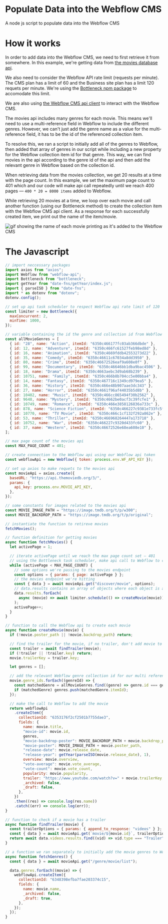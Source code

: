 # Populate Data into the Webflow CMS

A node js script to populate data into the Webflow CMS

# How it works

In order to add data into the Webflow CMS, we need to first retrieve it from somewhere. In this example, we're getting data from [the movies database api](https://developers.themoviedb.org/3/movies/get-movie-details).

We also need to consider the Webflow API rate limit (requests per minute). The CMS plan has a limit of 60 and the Business site plan has a limit 120 requets per minute. We're using the [Bottleneck npm package](https://www.npmjs.com/package/bottleneck) to accomodate this limit.

We are also using [the Webflow CMS api client](https://www.npmjs.com/package/webflow-api) to interact with the Webflow CMS.

The movies api includes many genres for each movie. This means we'll need to use a multi-reference field in Webflow to include the different genres. However, we can't just add the genre name as a value for the multi-reference field, it has to be the id of the referenced collection item.

To resolve this, we ran a script to initially add all of the genres to Webflow, then added that array of genres in our script while including a new property for the Webflow collection item id for that genre. This way, we can find movies in the api according to the genre id of the api and then add the relevant genre in Webflow based on the collection id.

When retrieving data from the movies collection, we get 20 results at a time with the page count. In this example, we set the maximum page count to 401 which and our code will make api call repeatedly until we reach 400 pages — `400 * 20 = 8000 items` added to Webflow.

While retrieving 20 movies at a time, we loop over each movie and call another function (using our Bottleneck method) to create the collection item with the Webflow CMS api client. As a response for each successfully created item, we print out the name of the item/movie.

<img src="https://wadoodh.github.io/images/CleanShot%202022-10-23%20at%2001.51.09.gif" alt="gif showing the name of each movie printing as it's added to the Webflow CMS"/>

# The Javascript

```js
// import neccessary packages
import axios from "axios";
import Webflow from "webflow-api";
import Bottleneck from "bottleneck";
import getYear from "date-fns/getYear/index.js";
import { parseISO } from "date-fns";
import * as dotenv from "dotenv";
dotenv.config();

// set up api task scheduler to respect Webflow api rate limit of 120
const limiter = new Bottleneck({
  maxConcurrent: 2,
  minTime: 1000,
});

// variable containing the id the genre and collection id from Webflow which we'll use to add our referenced collection items
const allMovieGenres = [
  { id: "28", name: "Action", itemId: "6350c466177fc03ab366dbde" },
  { id: 12, name: "Adventure", itemId: "6350c466fc61527feb98ed8d" },
  { id: 16, name: "Animation", itemId: "6350c4669fddb42553273d22" },
  { id: 35, name: "Comedy", itemId: "6350c46611c67034a8dd3950" },
  { id: 80, name: "Crime", itemId: "6350c46672526eaf9a608e0f" },
  { id: 99, name: "Documentary", itemId: "6350c46646bb1dba9bac4506" },
  { id: 18, name: "Drama", itemId: "6350c4663aebc3d9ab68b239" },
  { id: 10751, name: "Family", itemId: "6350c466b8b704cc5e00bba4" },
  { id: 14, name: "Fantasy", itemId: "6350c467716c1349cd979ea5" },
  { id: 36, name: "History", itemId: "6350c466e48b907aae3dc343" },
  { id: 27, name: "Horror", itemId: "6350c4661f96af44035b5d8b" },
  { id: 10402, name: "Music", itemId: "6350c466cc865494f30b2562" },
  { id: 9648, name: "Mystery", itemId: "6350c4662be0acf3c39fcfe1" },
  { id: 10749, name: "Romance", itemId: "6350c466e3858126836a733c" },
  { id: 878, name: "Science Fiction", itemId: "6350c466227c9381e733fc5f" },
  { id: 10770, name: "TV Movie", itemId: "6350c466c1cf132f292a862e" },
  { id: 53, name: "Thriller", itemId: "6350c466968264447a173718" },
  { id: 10752, name: "War", itemId: "6350c466227c9320d433fc60" },
  { id: 37, name: "Western", itemId: "6350c46672526e68ea608e10" },
];

// max page count of the movies api
const MAX_PAGE_COUNT = 401;

// create connection to the Webflow api using our Webflow api token
const webflowApi = new Webflow({ token: process.env.WF_API_KEY });

// set up axios to make requets to the movies api
const movieApi = axios.create({
  baseURL: "https://api.themoviedb.org/3/",
  params: {
    api_key: process.env.MOVIE_API_KEY,
  },
});

// some constants for images related to the movies api
const MOVIE_IMAGE_PATH = "https://image.tmdb.org/t/p/w300";
const MOVIE_BACKDROP_PATH = "https://image.tmdb.org/t/p/original";

// instantiate the function to retireve movies
fetchMovies();

// function definition for getting movies
async function fetchMovies() {
  let activePage = 1;

  // iterate activePage until we reach the max page count set — 401
  // using the Bottleneck task scheduler, make api call to Webflow to create a movie for each movie retrieved
  while (activePage < MAX_PAGE_COUNT) {
    // some options we're passing to the movies endpoint
    const options = { params: { page: activePage } };
    // the movies endpoint we're hitting
    const { data } = await movieApi.get("discover/movie", options);
    // data.results contains an array of objects where each object is a movie
    data.results.forEach(
      async (movie) => await limiter.schedule(() => createMovie(movie))
    );
    activePage++;
  }
}

// function to call the Webflow api to create each movie
async function createMovie(movie) {
  if (!movie.poster_path || !movie.backdrop_path) return;

  // find the trailer for the movie, if no trailer, don't add movie to Webflow
  const trailer = await findTrailer(movie);
  if (!trailer || !trailer.key) return;
  movie.trailerKey = trailer.key;

  let genres = [];

  // add the relevant Webflow genre collection id for our multi reference field
  movie.genre_ids.forEach((genreId) => {
    const matchedGenre = allMovieGenres.find((genre) => genre.id === genreId);
    if (matchedGenre) genres.push(matchedGenre.itemId);
  });

  // make the call to Webflow to add the movie
  return webflowApi
    .createItem({
      collectionId: "6353176f2cf2501b7755dae3",
      fields: {
        name: movie.title,
        "movie-id": movie.id,
        genres,
        "movie-backdrop-poster": MOVIE_BACKDROP_PATH + movie.backdrop_path,
        "movie-poster": MOVIE_IMAGE_PATH + movie.poster_path,
        "release-date": movie.release_date,
        "release-year": getYear(parseISO(movie.release_date), 1),
        overview: movie.overview,
        "vote-average": movie.vote_average,
        "vote-count": movie.vote_count,
        popularity: movie.popularity,
        trailer: "https://www.youtube.com/watch?v=" + movie.trailerKey,
        _archived: false,
        _draft: false,
      },
    })
    .then((res) => console.log(res.name))
    .catch((err) => console.log(err));
}

// function to check if a movie has a trailer
async function findTrailer(movie) {
  const trailerOptions = { params: { append_to_response: "videos" } };
  const { data } = await movieApi.get(`movie/${movie.id}`, trailerOptions);
  return await data.videos.results.find((vid) => vid.type === "Trailer");
}

// a function we ran separately to initially add the movie genres to Webflow
async function fetchGenres() {
  const { data } = await movieApi.get("/genre/movie/list");

  data.genres.forEach((movie) => {
    webflowApi.createItem({
      collectionId: "6348398efba7fae203374c15",
      fields: {
        name: movie.name,
        _archived: false,
        _draft: true,
      },
    });
  });
}
```
